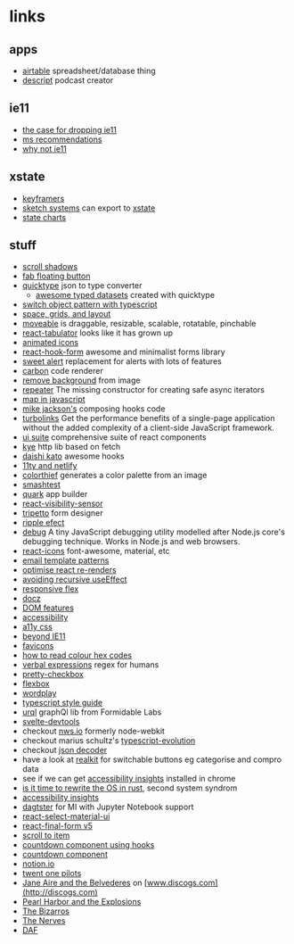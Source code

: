# links

## apps

- [airtable](https://airtable.com) spreadsheet/database thing
- [descript](https://www.descript.com/) podcast creator

## ie11

- [the case for dropping ie11](https://css-tricks.com/a-business-case-for-dropping-internet-explorer/)
- [ms recommendations](https://techcommunity.microsoft.com/t5/Windows-IT-Pro-Blog/The-perils-of-using-Internet-Explorer-as-your-default-browser/ba-p/331732)
- [why not ie11](https://death-to-ie11.netlify.com/)

## xstate

- [keyframers](https://codepen.io/team/keyframers/)
- [sketch systems](https://sketch.systems/) can export to [xstate](https://github.com/davidkpiano/xstate)
- [state charts](https://statecharts.github.io/)

## stuff

- [scroll shadows](https://css-scroll-shadows.now.sh/?bgColor=3a61a8&shadowColor=222222&pxSize=15)
- [fab floating button](https://dericgw.github.io/react-tiny-fab/)
- [quicktype](https://marketplace.visualstudio.com/items?itemName=quicktype.quicktype) json to type converter
  - [awesome typed datasets](https://github.com/typeguard/awesome-typed-datasets) created with quicktype
- [switch object pattern with typescript](https://maxburson.com/switch-object-pattern-with-typescript/)
- [space, grids, and layout](https://www.designsystems.com/space-grids-and-layouts/)
- [moveable](https://daybrush.com/moveable/) is draggable, resizable, scalable, rotatable, pinchable
- [react-tabulator](http://tabulator.info/) looks like it has grown up
- [animated icons](https://react.useanimations.com/)
- [react-hook-form](https://react-hook-form.com/) awesome and minimalist forms library
- [sweet alert](https://sweetalert2.github.io/) replacement for alerts with lots of features
- [carbon](https://github.com/carbon-app/carbon) code renderer
- [remove background](https://www.remove.bg/upload) from image
- [repeater](https://repeater.js.org/docs/quickstart) The missing constructor for creating safe async iterators
- [map in javascript](http://thecodebarbarian.com/the-80-20-guide-to-maps-in-javascript.html)
- [mike jackson's](https://github.com/mjackson/react-loop-2019) composing hooks code
- [turbolinks](https://github.com/turbolinks/turbolinks) Get the performance benefits of a single-page application without the added complexity of a client-side JavaScript framework.
- [ui suite](https://github.com/rsuite/rsuite) comprehensive suite of react components
- [kye](https://github.com/sindresorhus/ky) http lib based on fetch
- [daishi kato](https://github.com/dai-shi) awesome hooks
- [11ty and netlify](https://css-tricks.com/a-site-for-front-end-development-conferences-built-with-11ty-on-netlify/)
- [colorthief](https://lokeshdhakar.com/projects/color-thief/) generates a color palette from an image
- [smashtest](https://smashtest.io/getting-started)
- [quark](https://quarkjs.io/guide/intro.html#what-is-quark) app builder
- [react-visibility-sensor](https://alligator.io/react/components-viewport-react-visibility-sensor/)
- [tripetto](https://tripetto.com/sdk/developers/react/) form designer
- [ripple efect](https://codeburst.io/create-a-material-design-ripple-effect-without-js-9d3cbee25b3e)
- [debug](https://github.com/visionmedia/debug) A tiny JavaScript debugging utility modelled after Node.js core's debugging technique. Works in Node.js and web browsers.
- [react-icons](https://www.npmjs.com/package/react-icons) font-awesome, material, etc
- [email template patterns](https://tedgoas.github.io/Cerberus/)
- [optimise react re-renders](https://kentcdodds.com/blog/optimize-react-re-renders#practical)
- [avoiding recursive useEffect](https://javascriptplayground.com/avoiding-recursive-use-effect-hooks-react/)
- [responsive flex](https://www.telerik.com/blogs/creating-a-responsive-layout-in-react?utm_medium=cpm&utm_source=frontendfocus&utm_campaign=kendo-ui-react-blog-responsive-app-with-hooks)
- [docz](https://www.docz.site/)
- [DOM features](https://blog.logrocket.com/8-dom-features-you-didnt-know-existed-ec2a0a28fd89/)
- [accessibility](https://www.smashingmagazine.com/2019/06/web-accessibility-context/)
- [a11y css](https://github.com/mike-engel/a11y-css-reset)
- [beyond IE11](https://dev.to/samthor/what-to-expect-when-you-re-expecting-to-drop-ie11-ifg)
- [favicons](https://dougsillars.com/2019/05/07/favicons-perhaps-the-least-understood-web-feature/)
- [how to read colour hex codes](https://www.dotconferences.com/2018/11/david-desandro-read-color-hex-codes)
- [verbal expressions](https://earth.google.com/web/@48.85829445,2.29433329,120a,909.58170927d,35y,166.12597668h,55t,0r/data=CgAoAg?beta=1) regex for humans
- [pretty-checkbox](https://lokesh-coder.github.io/pretty-checkbox/)
- [flexbox](https://css-tricks.com/snippets/css/a-guide-to-flexbox/)
- [wordplay](https://daneden.me/2018/06/27/wordplay/)
- [typescript style guide](https://github.com/palmerhq/typescript)
- [urql](https://formidable.com/blog/2019/urql-2019/) graphQl lib from Formidable Labs
- [svelte-devtools](https://github.com/RedHatter/svelte-devtools)
- checkout [nws.io](https://nwjs.io/) formerly node-webkit
- checkout marius schultz's [typescript-evolution](https://mariusschulz.com/blog/series/typescript-evolution)
- checkout [json decoder](https://dev.to/joanllenas/decoding-json-with-typescript-1jjc)
- have a look at [realkit](https://reakit.io/docs/composition/) for switchable buttons eg categorise and compro data
- see if we can get [accessibility insights](https://accessibilityinsights.io/) installed in chrome
- [is it time to rewrite the OS in rust](https://www.youtube.com/watch?v=HgtRAbE1nBM), second system syndrom
- [accessibility insights](https://accessibilityinsights.io/)
- [dagtster](https://dagster.readthedocs.io/en/0.4.3/) for MI with Jupyter Notebook support
- [react-select-material-ui](https://github.com/iulian-radu-at/react-select-material-ui)
- [react-final-form v5](https://github.com/final-form/react-final-form#helper-libraries)
- [scroll to item](https://www.robinwieruch.de/react-scroll-to-item/)
- [countdown component using hooks](https://upmostly.com/tutorials/build-a-react-timer-component-using-hooks/)
- [countdown component](https://www.florin-pop.com/blog/2019/05/countdown-built-with-react/)
- [notion.io](https://www.notion.so)
- [twent one pilots](https://www.youtube.com/watch?v=eJnQBXmZ7Ek)
- [Jane Aire and the Belvederes](https://www.discogs.com/Jane-Aire-And-The-Belvederes-Jane-Aire-And-The-Belvederes/master/335222) on [www.discogs.com](http://discogs.com)
- [Pearl Harbor and the Explosions](https://www.discogs.com/Pearl-Harbor-And-The-Explosions-Pearl-Harbor-And-The-Explosions/master/134196)
- [The Bizarros](https://www.discogs.com/The-Bizarros-Lady-Doubonette/release/1550388)
- [The Nerves](https://www.discogs.com/The-Nerves-The-Nerves/master/463417)
- [DAF](https://www.discogs.com/Deutsch-Amerikanische-Freundschaft-F%C3%BCnfzehn-Neue-DAF-Lieder/master/25458)
